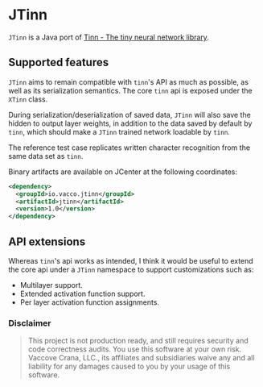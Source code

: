 # JTinn

`JTinn` is a Java port of [Tinn - The tiny neural network library](https://github.com/glouw/tinn).

## Supported features

`JTinn` aims to remain compatible with `tinn`'s API as much as possible, as
well as its serialization semantics. The core `tinn` api is exposed under the
`XTinn` class.

During serialization/deserialization of saved data, `JTinn` will
also save the hidden to output layer weights, in addition to the data saved by
default by `tinn`, which should make a `JTinn` trained network loadable
by `tinn`.

The reference test case replicates written character recognition from the same
data set as `tinn`.

Binary artifacts are available on JCenter at the following coordinates:

```xml
<dependency>
  <groupId>io.vacco.jtinn</groupId>
  <artifactId>jtinn</artifactId>
  <version>1.0</version>
</dependency>
```

## API extensions

Whereas `tinn`'s api works as intended, I think it would be useful to extend
the core api under a `JTinn` namespace to support customizations such as:

- Multilayer support.
- Extended activation function support.
- Per layer activation function assignments.

### Disclaimer

> This project is not production ready, and still requires security and code
> correctness audits. You use this software at your own risk.
> Vaccove Crana, LLC., its affiliates and subsidiaries waive any and all
> liability for any damages caused to you by your usage of this software.
